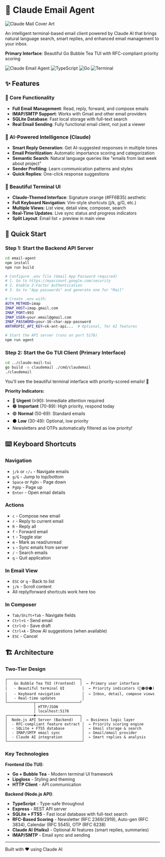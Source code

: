 # 📧 Claude Email Agent

![Claude Mail Cover Art](./assets/cover.png)

An intelligent terminal-based email client powered by Claude AI that brings natural language search, smart replies, and enhanced email management to your inbox.

**Primary Interface**: Beautiful Go Bubble Tea TUI with RFC-compliant priority scoring

![Claude Email Agent](https://img.shields.io/badge/Powered%20by-Claude-FF6B35?style=for-the-badge)
![TypeScript](https://img.shields.io/badge/TypeScript-007ACC?style=for-the-badge&logo=typescript&logoColor=white)
![Go](https://img.shields.io/badge/Go-00ADD8?style=for-the-badge&logo=go&logoColor=white)
![Terminal](https://img.shields.io/badge/Terminal-4D4D4D?style=for-the-badge&logo=windows-terminal&logoColor=white)

## ✨ Features

### 🎯 Core Functionality
- **Full Email Management**: Read, reply, forward, and compose emails
- **IMAP/SMTP Support**: Works with Gmail and other email providers
- **SQLite Database**: Fast local storage with full-text search
- **Real Email Sending**: Fully functional email client, not just a viewer

### 🤖 AI-Powered Intelligence (Claude)
- **Smart Reply Generation**: Get AI-suggested responses in multiple tones
- **Email Prioritization**: Automatic importance scoring and categorization
- **Semantic Search**: Natural language queries like "emails from last week about project"
- **Sender Profiling**: Learn communication patterns and styles
- **Quick Replies**: One-click response suggestions

### 🎨 Beautiful Terminal UI
- **Claude-Themed Interface**: Signature orange (#FF6B35) aesthetic
- **Full Keyboard Navigation**: Vim-style shortcuts (j/k, g/G, etc.)
- **Multiple Views**: List view, detail view, composer, search
- **Real-Time Updates**: Live sync status and progress indicators
- **Split Layout**: Email list + preview in main view

## 🚀 Quick Start

### **Step 1: Start the Backend API Server**

```bash
cd email-agent
npm install
npm run build

# Configure .env file (Gmail App Password required)
# 1. Go to https://myaccount.google.com/security
# 2. Enable 2-Factor Authentication
# 3. Go to "App passwords" and generate one for "Mail"

# Create .env with:
AUTH_METHOD=imap
IMAP_HOST=imap.gmail.com
IMAP_PORT=993
IMAP_USER=your.email@gmail.com
IMAP_PASSWORD=your-16-char-app-password
ANTHROPIC_API_KEY=sk-ant-api...  # Optional, for AI features

# Start the API server (runs on port 5178)
npm run agent
```

### **Step 2: Start the Go TUI Client** (Primary Interface)

```bash
cd ../claude-mail-tui
go build -o claudemail ./cmd/claudemail
./claudemail
```

You'll see the beautiful terminal interface with priority-scored emails! 🎉

**Priority Indicators:**
- 🔴 **Urgent** (≥90): Immediate attention required
- 🟠 **Important** (70-89): High priority, respond today
- 🟢 **Normal** (50-69): Standard emails
- ⚫ **Low** (30-49): Optional, low priority
- Newsletters and OTPs automatically filtered as low priority!

## ⌨️ Keyboard Shortcuts

### Navigation
- `j/k` or `↑/↓` - Navigate emails
- `g/G` - Jump to top/bottom
- `Space` or `PgDn` - Page down
- `PgUp` - Page up
- `Enter` - Open email details

### Actions
- `c` - Compose new email
- `r` - Reply to current email
- `R` - Reply all
- `f` - Forward email
- `t` - Toggle star
- `m` - Mark as read/unread
- `s` - Sync emails from server
- `/` - Search emails
- `q` - Quit application

### In Email View
- `ESC` or `q` - Back to list
- `j/k` - Scroll content
- All reply/forward shortcuts work here too

### In Composer
- `Tab/Shift+Tab` - Navigate fields
- `Ctrl+S` - Send email
- `Ctrl+D` - Save draft
- `Ctrl+A` - Show AI suggestions (when available)
- `ESC` - Cancel

## 🏗️ Architecture

### **Two-Tier Design**

```
┌─────────────────────────────────┐
│   Go Bubble Tea TUI (Frontend)  │  ← Primary user interface
│   - Beautiful terminal UI        │  ← Priority indicators (🔴🟠🟢⚫)
│   - Keyboard navigation          │  ← Inbox, detail, compose views
│   - Real-time updates            │
└────────────┬────────────────────┘
             │ HTTP/JSON
             │ localhost:5178
┌────────────▼────────────────────┐
│  Node.js API Server (Backend)   │  ← Business logic layer
│  - RFC-compliant feature extract │  ← Priority scoring engine
│  - SQLite + FTS5 database        │  ← Email storage & search
│  - IMAP/SMTP email sync          │  ← Gmail/email provider
│  - Claude AI integration         │  ← Smart replies & analysis
└──────────────────────────────────┘
```

### **Key Technologies**

**Frontend (Go TUI)**:
- **Go + Bubble Tea** - Modern terminal UI framework
- **Lipgloss** - Styling and theming
- **HTTP Client** - API communication

**Backend (Node.js API)**:
- **TypeScript** - Type-safe throughout
- **Express** - REST API server
- **SQLite + FTS5** - Fast local database with full-text search
- **RFC-Based Scoring** - Newsletter (RFC 2369/2919), Auto-gen (RFC 3834), Calendar (RFC 5545), OTP (RFC 6238)
- **Claude AI (Haiku)** - Optional AI features (smart replies, summaries)
- **IMAP/SMTP** - Email sync and sending

---

Built with ❤️ using Claude AI
